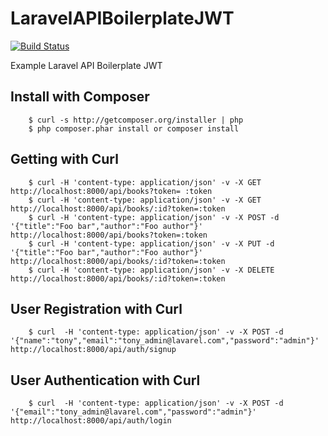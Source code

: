 # LaravelAPIBoilerplateJWT

[![Build Status](https://travis-ci.org/Tony133/LaravelAPIBoilerplateJWT.svg?branch=master)](https://travis-ci.org/Tony133/LaravelAPIBoilerplateJWT)

Example Laravel API Boilerplate JWT

## Install with Composer

```
    $ curl -s http://getcomposer.org/installer | php
    $ php composer.phar install or composer install
```
## Getting with Curl
```
    $ curl -H 'content-type: application/json' -v -X GET http://localhost:8000/api/books?token= :token
    $ curl -H 'content-type: application/json' -v -X GET http://localhost:8000/api/books/:id?token=:token
    $ curl -H 'content-type: application/json' -v -X POST -d '{"title":"Foo bar","author":"Foo author"}' http://localhost:8000/api/books?token=:token
    $ curl -H 'content-type: application/json' -v -X PUT -d '{"title":"Foo bar","author":"Foo author"}' http://localhost:8000/api/books/:id?token=:token
    $ curl -H 'content-type: application/json' -v -X DELETE http://localhost:8000/api/books/:id?token=:token
```
## User Registration with Curl
```	
	$ curl  -H 'content-type: application/json' -v -X POST -d '{"name":"tony","email":"tony_admin@lavarel.com","password":"admin"}' http://localhost:8000/api/auth/signup
```
## User Authentication with Curl
```
	$ curl  -H 'content-type: application/json' -v -X POST -d '{"email":"tony_admin@lavarel.com","password":"admin"}' http://localhost:8000/api/auth/login
```
